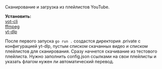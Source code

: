 Сканирование и загрузка из плейлистов YouTube.  

**Установить:**  
[vot-cli](https://github.com/FOSWLY/vot-cli)  
[ffmpeg](https://ffmpeg.org)  
[yt-dlp](https://github.com/yt-dlp/yt-dlp)  

После первого запуска ```go run .```  создастся директория .private с конфигурацией yt-dlp, пустым списком скачанных видео и списком плейлистов для сканирования. Сразу начнется скачивание из тестового плейлиста. Нужно заполнить config.json ссылками на свои плейлисты и указать флагом нужен ли автоматический перевод.
